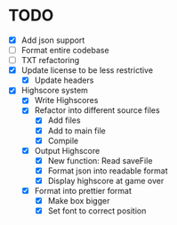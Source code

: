 # TODO

* [x] Add json support
* [ ] Format entire codebase
* [ ] TXT refactoring
* [x] Update license to be less restrictive
  * [x] Update headers
* [x] Highscore system
  * [x] Write Highscores
  * [x] Refactor into different source files
    * [x] Add files
    * [x] Add to main file
    * [x] Compile
  * [x] Output Highscore
    * [x] New function: Read saveFile
    * [x] Format json into readable format
    * [x] Display highscore at game over
  * [x] Format into prettier format
    * [x] Make box bigger
    * [x] Set font to correct position
